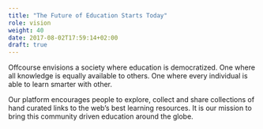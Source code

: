 ```yaml
---
title: "The Future of Education Starts Today"
role: vision
weight: 40
date: 2017-08-02T17:59:14+02:00
draft: true
---
```

Offcourse envisions a society where education is democratized. One where all 
knowledge is equally available to others. One where every individual is able 
to learn smarter with other. 

Our platform encourages people to explore, collect and share collections of 
hand curated links to the web’s best learning resources. It is our mission 
to bring this community driven education around the globe.
